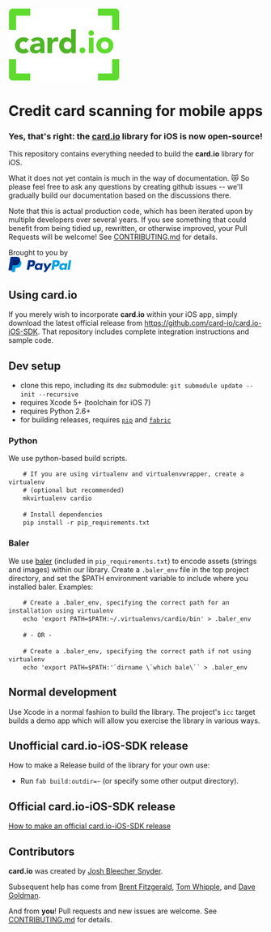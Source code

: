 [![card.io logo](Resources/cardio_logo_220.png "card.io")](https://www.card.io)

Credit card scanning for mobile apps
====================================

### Yes, that's right: the [card.io](https://www.card.io) library for iOS is now open-source!

This repository contains everything needed to build the **card.io** library for iOS.

What it does not yet contain is much in the way of documentation. :crying_cat_face: So please feel free to ask any questions by creating github issues -- we'll gradually build our documentation based on the discussions there.

Note that this is actual production code, which has been iterated upon by multiple developers over several years. If you see something that could benefit from being tidied up, rewritten, or otherwise improved, your Pull Requests will be welcome! See [CONTRIBUTING.md](CONTRIBUTING.md) for details.

Brought to you by  
[![PayPal logo](Resources/pp_h_rgb.png)](https://paypal.com/ "PayPal")


Using **card.io**
-----------------

If you merely wish to incorporate **card.io** within your iOS app, simply download the latest official release from https://github.com/card-io/card.io-iOS-SDK. That repository includes complete integration instructions and sample code.


Dev setup
---------

* clone this repo, including its `dmz` submodule: `git submodule update --init --recursive`
* requires Xcode 5+ (toolchain for iOS 7)
* requires Python 2.6+
* for building releases, requires [`pip`](http://www.pip-installer.org/) and [`fabric`]()

### Python

We use python-based build scripts.

```
    # If you are using virtualenv and virtualenvwrapper, create a virtualenv
    # (optional but recommended)
    mkvirtualenv cardio

    # Install dependencies
    pip install -r pip_requirements.txt
```

### Baler

We use [baler](https://github.com/paypal/baler) (included in `pip_requirements.txt`) to encode assets (strings and images) within our library. Create a `.baler_env` file in the top project directory, and set the $PATH environment variable to include where you installed baler. Examples:

```
    # Create a .baler_env, specifying the correct path for an installation using virtualenv
    echo 'export PATH=$PATH:~/.virtualenvs/cardio/bin' > .baler_env
    
    # - OR -

    # Create a .baler_env, specifying the correct path if not using virtualenv
    echo 'export PATH=$PATH:'`dirname \`which bale\`` > .baler_env
```

Normal development
------------------

Use Xcode in a normal fashion to build the library. The project's `icc` target builds a demo app which will allow you exercise the library in various ways.


Unofficial card.io-iOS-SDK release
----------------------------------

How to make a Release build of the library for your own use:

* Run `fab build:outdir=~` (or specify some other output directory).


Official card.io-iOS-SDK release
--------------------------------

[How to make an official card.io-iOS-SDK release](official_release.md)


Contributors
------------

**card.io** was created by [Josh Bleecher Snyder](https://github.com/josharian/).

Subsequent help has come from [Brent Fitzgerald](https://github.com/burnto/), [Tom Whipple](https://github.com/tomwhipple), and [Dave Goldman](https://github.com/dgoldman-ebay).

And from **you**! Pull requests and new issues are welcome. See [CONTRIBUTING.md](CONTRIBUTING.md) for details.
